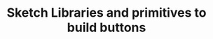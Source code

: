 ---
title: "Sketch Libraries and primitives to build buttons"
affiliatelink: "https://sabela.pages.iessanclemente.net/dwcs/"
weight: 1
---